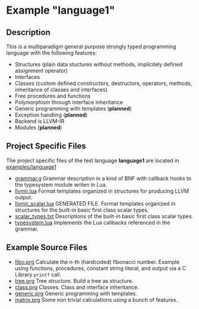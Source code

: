 # Example "language1"

## Description
This is a multiparadigm general purpose strongly typed programming language with the following features:

 * Structures (plain data stuctures without methods, implicitely defined assignment operator)
 * Interfaces
 * Classes (custom defined constructors, destructors, operators, methods, inheritance of classes and interfaces)
 * Free procedures and functions
 * Polymorphism through interface inheritance
 * Generic programming with templates (__planned__)
 * Exception handling (__planned__)
 * Backend is LLVM-IR
 * Modules (__planned__)

## Project Specific Files

The project specific files of the test language **language1** are located in [examples/language1](../examples/language1)

 - [grammar.g](../examples/language1/grammar.g) Grammar description in a kind of BNF with callback hooks to the typesystem module writen in Lua.
 - [llvmir.lua](../examples/language1/llvmir.lua) Format templates organized in structures for producing LLVM output.
 - [llvmir_scalar.lua](../examples/language1/llvmir_scalar.lua) GENERATED FILE. Format templates organized in structures for the built-in basic first class scalar types. 
 - [scalar_types.txt](../examples/language1/scalar_types.txt) Descriptions of the built-in basic first class scalar types.
 - [typesystem.lua](../examples/language1/typesystem.lua) Implements the Lua callbacks referenced in the grammar.

## Example Source Files

 - [fibo.prg](../examples/language1/sources/fibo.prg) Calculate the n-th (hardcoded) fibonacci number. Example using functions, procedures, constant string literal, and output via a C Library ```printf``` call.
 - [tree.prg](../examples/language1/sources/tree.prg) Tree structure. Build a tree as structure.
 - [class.prg](../examples/language1/sources/class.prg) Classes. Class and interface inheritance.
 - [generic.prg](../examples/language1/sources/generic.prg) Generic programming with templates.
 - [matrix.prg](../examples/language1/sources/matrix.prg) Some non trivial calculations using a bunch of features.

 
